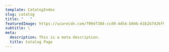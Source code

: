 ```yaml
---
template: CatalogIndex
slug: catalog
title: "   "
featuredImage: https://ucarecdn.com/f09df308-ccd9-4d54-b046-61b2b7426f92/
subtitle: \
meta:
  description: This is a meta description.
  title: Catalog Page
---
```

